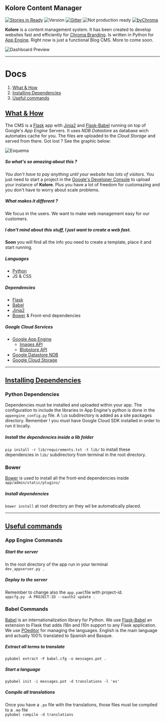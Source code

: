 ## Kolore Content Manager
[![Stories in Ready](https://badge.waffle.io/ChromaBranding/kolore.png?label=ready&title=Work%20in%20progress)](https://waffle.io/ChromaBranding/kolore)
![ Version ](http://img.shields.io/badge/v-0.2-2af985.svg)
[![Gitter](http://img.shields.io/badge/Join-Chat-07e96a.svg)](https://gitter.im/ChromaBranding/kolore?utm_source=badge&utm_medium=badge&utm_campaign=pr-badge&utm_content=badge)
![ Not production ready ](http://img.shields.io/badge/Not%20for-Production-red.svg)
[![byChroma](http://img.shields.io/badge/by-Chroma-22f2b8.svg)](http://www.chromabranding.com)


**Kolore** is a content management system. It has been created to develop websites fast and efficiently for [Chroma Branding][0]. Is written in Python for [App Engine][1]. Right now is just a functional Blog CMS. More to come soon.

![ Dashboard Preview ](http://lh6.ggpht.com/UpDBa0WRxeYDhuG3wXLmtZGOG6FQDmR3eSpfBBDXpUGlycZnRv9wRZboT1Hwv51LmLAFeQUvJTAu91Gt1TT7gORBU18u=s1200)


---

# Docs

1. [What & How](#1)
2. [Installing Dependencies](#2)
3. [Useful commands](#3)

<a name="1"></a>
## [What & How](#1)

The CMS is a [Flask][3] app with [Jinja2][5] and [Flask-Babel][4] running on top of Google's *App Engine* Servers. It uses *NDB Datastore* as database wich automates cache for you. The files are uploaded to the *Cloud Storage* and served from there. Got lost ? See the graphic below:

![ Esquema ](http://lh6.ggpht.com/iHK8rVXY-GWuef-V8kFWjhUtgKfT_dhxWykUnbXO2i4a2bkcy_Izy-ts0g9DSEvtP5TihJ3iY4aJD72AIMkni9ljcYk=s1200)

##### So what's so amazing about this ?
*You don't have to pay anything until your website has lots of visitors.* You just need to start a project in the [Google's Developer Console][13] to upload your instance of **Kolore**. Plus you have a lot of freedom for customazing and you don't have to worry about scale problems.

##### What makes it different ?
We focus in the users. We want to make web management easy for our customers. 

##### I don't mind about this stuff, I just want to create a web fast. 
**Soon** you will find all the info you need to create a template, place it and start running.


##### Languages
- [Python][2]
- JS & CSS

##### Dependencies
- [Flask][3]
- [Babel][12]
- [Jinja2][5]
- [Bower][6] & Front-end dependencies

##### Google Cloud Services
- [Google App Engine][1]
    - [Images API][8]
    - [Blobstore API][9]
- [Google Datastore NDB][10]
- [Google Cloud Storage][11]

---
<a name="2"></a>
## [Installing Dependencies](#2)

### Python Dependencies
Dependencies must be installed and uploaded within your app. The configuration to include the libraries in App Engine's python is done in the `appengine_config.py` file. A `lib` subdirectory is added as a site packages directory. Remember ! you must have Google Cloud SDK installed in order to run it locally.

##### Install the dependencies inside a lib folder
`pip install -r lib/requirements.txt -t lib/` to install these dependencies in `lib/` subdirectory from terminal in the root directory.

### Bower
[Bower][6] is used to install all the front-end dependencies inside `app/admin/static/plugins/`

##### Install dependencies
``bower install`` at root directory an they wil be automatically placed.

---
<a name="3"></a>
## [Useful commands](#3)

### App Engine Commands

##### Start the server
In the root directory of the app run in your terminal<br>
`dev_appserver.py .`

##### Deploy to the server
Remember to change also the `app.yaml`file with project-id.<br>
`appcfg.py -A PROJECT-ID --oauth2 update .`

### Babel Commands
[Babel][12] is an internationalization library for Python. We use [Flask-Babel][4] an extension to Flask that adds i18n and l10n support to any Flask application. We use [POeditor][7] for managing the languages. English is the main language and actually 100% translated to Spanish and Basque.

##### Extract all terms to translate
`pybabel extract -F babel.cfg -o messages.pot .`

##### Start a language
`pybabel init -i messages.pot -d translations -l 'es'`

##### Compile all translations
Once you have a `.po` file with the translations, those files must be compiled to a `.mo` file<br>
`pybabel compile -d translations`








[0]: http://www.chromabranding.com
[1]: https://cloud.google.com
[2]: https://www.python.org/
[3]: https://flask.pocoo.org
[4]: https://pythonhosted.org/Flask-Babel/
[5]: http://jinja.pocoo.org/
[6]: http://bower.io
[7]: https://poeditor.com
[8]: https://cloud.google.com/appengine/docs/python/images/
[9]: https://cloud.google.com/appengine/docs/python/blobstore/
[10]: https://cloud.google.com/appengine/docs/python/ndb/
[11]: https://cloud.google.com/storage/
[12]: babel.pocoo.org
[13]: https://console.developers.google.com/project
